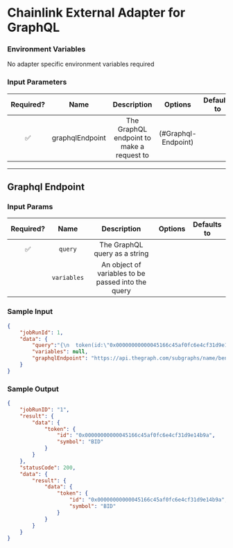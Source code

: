 # Chainlink External Adapter for GraphQL

### Environment Variables

No adapter specific environment variables required

### Input Parameters

| Required? |   Name   |     Description     |           Options            | Defaults to |
| :-------: | :------: | :-----------------: | :--------------------------: | :---------: |
|    ✅        | graphqlEndpoint | The GraphQL endpoint to make a request to | (#Graphql-Endpoint) |      |

---

## Graphql Endpoint

### Input Params

| Required? |            Name            |               Description                |       Options       | Defaults to |
| :-------: | :------------------------: | :--------------------------------------: | :-----------------: | :---------: |
|    ✅     | `query`  |   The GraphQL query as a string   |                                    |             |
|         | `variables` | An object of variables to be passed into the query  |  |             |

### Sample Input

```json
{
    "jobRunId": 1,
    "data": {
        "query":"{\n  token(id:\"0x00000000000045166c45af0fc6e4cf31d9e14b9a\") {\n    id,\n    symbol\n  }\n}\n",
        "variables": null,
        "graphqlEndpoint": "https://api.thegraph.com/subgraphs/name/benesjan/uniswap-v3-subgraph"
    }
}
```

### Sample Output

```json
{
    "jobRunID": "1",
    "result": {
        "data": {
            "token": {
                "id": "0x00000000000045166c45af0fc6e4cf31d9e14b9a",
                "symbol": "BID"
            }
        }
    },
    "statusCode": 200,
    "data": {
        "result": {
            "data": {
                "token": {
                    "id": "0x00000000000045166c45af0fc6e4cf31d9e14b9a",
                    "symbol": "BID"
                }
            }
        }
    }
}
```
